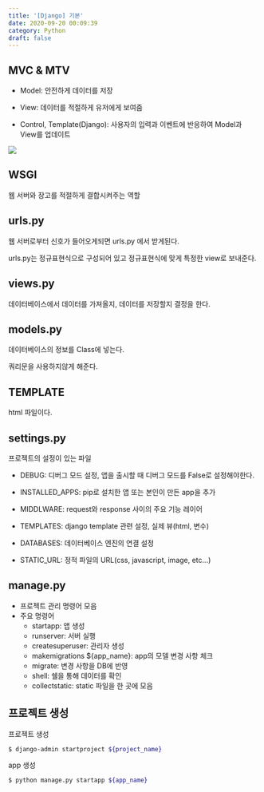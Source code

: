 ```yaml
---
title: '[Django] 기본'
date: 2020-09-20 00:09:39
category: Python
draft: false
---
```


## MVC & MTV

- Model: 안전하게 데이터를 저장

- View: 데이터를 적절하게 유저에게 보여줌

- Control, Template(Django): 사용자의 입력과 이벤트에 반응하여 Model과 View를 업데이트

![](/images/django-tutorial2/django1.png)

## WSGI

웹 서버와 장고를 적절하게 결합시켜주는 역할

## urls.py

웹 서버로부터 신호가 들어오게되면 urls.py 에서 받게된다.

urls.py는 정규표현식으로 구성되어 있고 정규표현식에 맞게 특정한 view로 보내준다.

## views.py

데이터베이스에서 데이터를 가져올지, 데이터를 저장할지 결정을 한다.

## models.py

데이터베이스의 정보를 Class에 넣는다.

쿼리문을 사용하지않게 해준다.

## TEMPLATE

html 파일이다.

## settings.py

프로젝트의 설정이 있는 파일

- DEBUG: 디버그 모드 설정, 앱을 출시할 때 디버그 모드를 False로 설정해야한다.

- INSTALLED_APPS: pip로 설치한 앱 또는 본인이 만든 app을 추가

- MIDDLWARE: request와 response 사이의 주요 기능 레이어

- TEMPLATES: django template 관련 설정, 실제 뷰(html, 변수)

- DATABASES: 데이터베이스 엔진의 연결 설정

- STATIC_URL: 정적 파일의 URL(css, javascript, image, etc...)

## manage.py

- 프로젝트 관리 명령어 모음
- 주요 명령어
  - startapp: 앱 생성
  - runserver: 서버 실행
  - createsuperuser: 관리자 생성
  - makemigrations \${app_name}: app의 모델 변경 사항 체크
  - migrate: 변경 사항을 DB에 반영
  - shell: 쉘을 통해 데이터를 확인
  - collectstatic: static 파일을 한 곳에 모음

## 프로젝트 생성

프로젝트 생성

```bash
$ django-admin startproject ${project_name}
```

app 생성

```bash
$ python manage.py startapp ${app_name}
```
